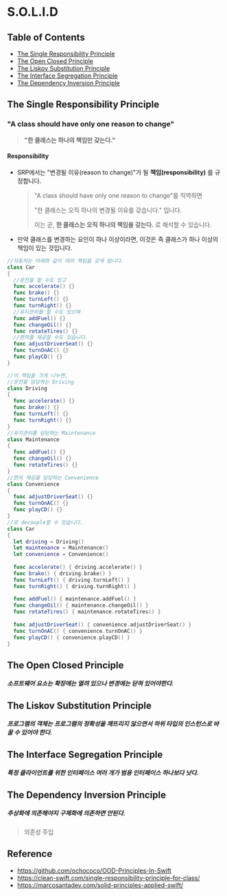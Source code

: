 # S.O.L.I.D

## Table of Contents

- [The Single Responsibility Principle](#The-Single-Responsibility-Principle)
- [The Open Closed Principle](#The-Open-Closed-Principle)
- [The Liskov Substitution Principle](#The-Liskov-Substitution-Principle)
- [The Interface Segregation Principle](#The-Interface-Segregation-Principle)
- [The Dependency Inversion Principle](#The-Dependency-Inversion-Principle)

## The Single Responsibility Principle

### **"A class should have only one reason to change"**

> **"한 클래스는 하나의 책임만 갖는다."**

#### Responsibility

- SRP에서는 "변경될 이유(reason to change)"가 될 **책임(responsibility)** 를 규정합니다.

  > "A class should have only one reason to change"를 직역하면
  >
  > "한 클래스는 오직 하나의 변경될 이유를 갖습니다." 입니다.
  >
  > 이는 곧, **한 클래스는 오직 하나의 책임을 갖는다.** 로 해석할 수 있습니다.

- 만약 클래스를 변경하는 요인이 하나 이상이라면, 이것은 즉 클래스가 하나 이상의 책임이 있는 것입니다.

```swift
//자동차는 아래와 같이 여러 책임을 갖게 됩니다.
class Car
{
  //운전을 할 수도 있고
  func accelerate() {}
  func brake() {}
  func turnLeft() {}
  func turnRight() {}
  //유지관리를 할 수도 있으며
  func addFuel() {}
  func changeOil() {}
  func rotateTires() {}
  //편의를 제공할 수도 있습니다.
  func adjustDriverSeat() {}
  func turnOnAC() {}
  func playCD() {}
}
```

```swift
//이 책임을 크게 나누면,
//운전을 담당하는 Driving
class Driving
{
  func accelerate() {}
  func brake() {}
  func turnLeft() {}
  func turnRight() {}
}
//유지관리를 담당하는 Maintenance
class Maintenance
{
  func addFuel() {}
  func changeOil() {}
  func rotateTires() {}
}
//편의 제공을 담당하는 Convenience
class Convenience
{
  func adjustDriverSeat() {}
  func turnOnAC() {}
  func playCD() {}
}
//로 decouple할 수 있습니다.
class Car
{
  let driving = Driving()
  let maintenance = Maintenance()
  let convenience = Convenience()
 
  func accelerate() { driving.accelerate() }
  func brake() { driving.brake() }
  func turnLeft() { driving.turnLeft() }
  func turnRight() { driving.turnRight() }
 
  func addFuel() { maintenance.addFuel() }
  func changeOil() { maintenance.changeOil() }
  func rotateTires() { maintenance.rotateTires() }
 
  func adjustDriverSeat() { convenience.adjustDriverSeat() }
  func turnOnAC() { convenience.turnOnAC() }
  func playCD() { convenience.playCD() }
}
```

## The Open Closed Principle

##### 소프트웨어 요소는 확장에는 열려 있으나 변경에는 닫혀 있어야한다.

## The Liskov Substitution Principle

##### 프로그램의 객체는 프로그램의 정확성을 깨뜨리지 않으면서 하위 타입의 인스턴스로 바꿀 수 있어야 한다.

## The Interface Segregation Principle

##### 특정 클라이언트를 위한 인터페이스 여러 개가 범용 인터페이스 하나보다 낫다.

## The Dependency Inversion Principle

##### 추상화에 의존해야지 구체화에 의존하면 안된다.

> 의존성 주입

## Reference

- https://github.com/ochococo/OOD-Principles-In-Swift
- https://clean-swift.com/single-responsibility-principle-for-class/
- https://marcosantadev.com/solid-principles-applied-swift/